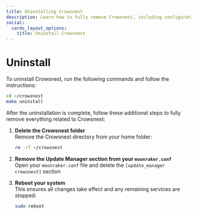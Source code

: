 ```yaml
---
title: Uninstalling Crowsnest
description: Learn how to fully remove Crowsnest, including configuration and update manager entries, with step-by-step instructions.
social:
  cards_layout_options:
    title: Uninstall Crowsnest
---
```


# Uninstall

To uninstall Crowsnest, run the following commands and follow the instructions:

```bash
cd ~/crowsnest
make uninstall
```

After the uninstallation is complete, follow these additional steps to fully remove everything related to Crowsnest:

1. **Delete the Crowsnest folder**  
   Remove the Crowsnest directory from your home folder:
   ```bash
   rm -rf ~/crowsnest
   ```

2. **Remove the Update Manager section from your `moonraker.conf`**  
   Open your `moonraker.conf` file and delete the `[update_manager crowsnest]` section

3. **Reboot your system**  
   This ensures all changes take effect and any remaining services are stopped:
   ```bash
   sudo reboot
   ```
